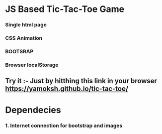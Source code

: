 # JS Based Tic-Tac-Toe Game


### Single html page
### CSS Animation
### BOOTSRAP
### Browser localStorage

## Try it :- Just by hitthing this link in your browser https://yamoksh.github.io/tic-tac-toe/
# Dependecies
### 1. Internet connection for bootstrap and images
